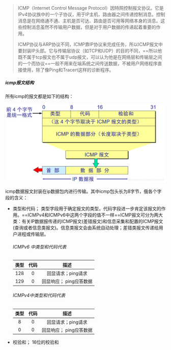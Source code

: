 > ICMP（Internet Control Message Protocol）因特网控制报文协议。它是IPv4协议族中的一个子协议，用于IP主机、路由器之间传递控制消息。控制消息是在网络通不通、主机是否可达、路由是否可用等网络本身的消息。这些控制消息虽然不传输用户数据，但是对于用户数据的传递起着重要的作用。
>
> ICMP协议与ARP协议不同，ICMP靠IP协议来完成任务，所以ICMP报文中要封装IP头部。它与传输层协议（如TCP和UDP）的目的不同，==所以他既不属于tcp报文也不属于udp报文，可以认为他是在网络层和传输层之间的一个而协议==一般不用来在端系统之间传送数据，不被用户网络程序直接使用，除了像Ping和Tracert这样的诊断程序。

##### icmp报文结构

所有icmp的报文都是如下的结构：

<img src="icmp协议详解.assets/watermark,type_ZmFuZ3poZW5naGVpdGk,shadow_10,text_aHR0cHM6Ly9ibG9nLmNzZG4ubmV0L3FxXzQ0ODI0MTQ4,size_16,color_FFFFFF,t_70.png" alt="在这里插入图片描述" style="zoom: 50%;" /> 



icmp数据报文封装在ip数据包内进行传输。其中icmp包头长为8字节，俄各个字段的含义：

- 类型和代码； 类型字段用于确定报文的类型，代码字段进一步肯定该报文的作用。==ICMPv4和ICMPv6中这两个字段的值不一样==ICMP报文可分为两大类：有关IP数据报传递的ICMP报文(差错报文)和信息采集和配置的ICMP报文(查询或者信息类报文)。信息类报文会由系统自动处理；差错类报文传递给用户进程或传输层。

  ###### ICMPv6 中类型和代码代表

  | 类型 | 代码 |          描述           |
  | :--: | :--: | :---------------------: |
  | 128  |  0   |   回显请求；ping请求    |
  | 129  |  0   | 回显响应； ping应答数据 |

  ###### ICMPv4中类型和代码代表

  | 类型 | 代码 |          描述           |
  | :--: | :--: | :---------------------: |
  |  8   |  0   |   回显请求；ping请求    |
  |  0   |  0   | 回显响应； ping应答数据 |

- 校验和；  16位的校验和




